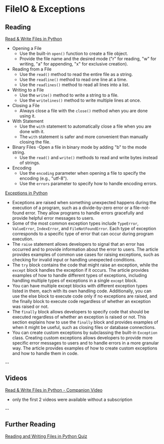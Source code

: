 # FileIO & Exceptions

## Reading

[Read & Write Files in Python](https://realpython.com/read-write-files-python/)

- Opening a File
  - Use the built-in `open()` function to create a file object.
  - Provide the file name and the desired mode ("r" for reading, "w" for writing, "a" for appending, "x" for exclusive creation).
- Reading from a File
  - Use the `read()` method to read the entire file as a string.
  - Use the `readline()` method to read one line at a time.
  - Use the `readlines()` method to read all lines into a list.
- Writing to a File
  - Use the `write()` method to write a string to a file.
  - Use the `writelines()` method to write multiple lines at once.
- Closing a File
  - Always close a file with the `close()` method when you are done using it.
- With Statement
  - Use the `with` statement to automatically close a file when you are done with it.
  - The `with` statement is safer and more convenient than manually closing the file.
- Binary Files
  -Open a file in binary mode by adding "b" to the mode string.
  - Use the `read()` and `write()` methods to read and write bytes instead of strings.
- Encoding
  - Use the `encoding` parameter when opening a file to specify the encoding (e.g., "utf-8").
  - Use the `errors` parameter to specify how to handle encoding errors.

[Exceptions in Python](https://realpython.com/python-exceptions/)

- Exceptions are raised when something unexpected happens during the execution of a program, such as a divide-by-zero error or a file-not-found error. They allow programs to handle errors gracefully and provide helpful error messages to users.
- Some of the most common exception types include `TypeError`, `ValueError`, `IndexError`, and `FileNotFoundError`. Each type of exception corresponds to a specific type of error that can occur during program execution.
- The `raise` statement allows developers to signal that an error has occurred and to provide information about the error to users. The article provides examples of common use cases for raising exceptions, such as checking for invalid input or handling unexpected conditions.
- The `try` block contains the code that might raise an exception, while the `except` block handles the exception if it occurs. The article provides examples of how to handle different types of exceptions, including handling multiple types of exceptions in a single `except` block.
- You can have multiple except blocks with different exception types listed in them, each with its own handling code. Additionally, you can use the else block to execute code only if no exceptions are raised, and the finally block to execute code regardless of whether an exception was raised or not.
- The `finally` block allows developers to specify code that should be executed regardless of whether an exception is raised or not. This section explains how to use the `finally` block and provides examples of when it might be useful, such as closing files or database connections.
- You can create custom exceptions by subclassing the built-in `Exception` class. Creating custom exceptions allows developers to provide more specific error messages to users and to handle errors in a more granular way. The article provides examples of how to create custom exceptions and how to handle them in code.

--

## Videos

[Read & Write Files in Python - Companion Video](https://realpython.com/courses/reading-and-writing-files-python/)

- only the first 2 videos were available without a subscription

--

## Further Reading

[Reading and Writing Files in Python Quiz](https://realpython.com/quizzes/read-write-files-python/)
